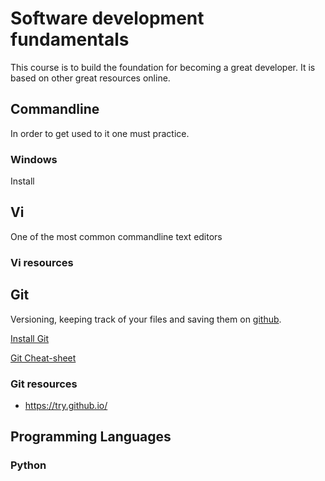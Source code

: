 # Software development fundamentals

This course is to build the foundation for becoming a great developer. It is based on other great resources online.

## Commandline

In order to get used to it one must practice. 

### Windows 

Install 

## Vi

One of the most common commandline text editors  

### Vi resources 


## Git

Versioning, keeping track of your files and saving them on [github](https://github.com). 

[Install Git](https://git-scm.com/downloads) 

[Git Cheat-sheet](git/git-cheat-sheet.md)

### Git resources
* https://try.github.io/

## Programming Languages

### Python



